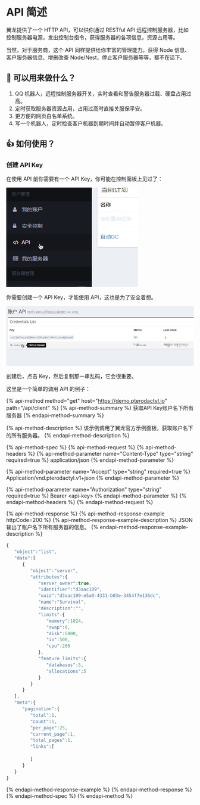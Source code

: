 # API 简述

翼龙提供了一个 HTTP API，可以供你通过 RESTful API 远程控制服务器，比如控制服务器电源，发出控制台指令，获得服务器的各项信息，资源占用等。

当然，对于服务商，这个 API 同样提供给你丰富的管理能力。获得 Node 信息、客户服务器信息、增删改查 Node/Nest，停止客户服务器等等，都不在话下。

## 🤔 可以用来做什么？

1. QQ 机器人，远程控制服务器开关，实时查看和警告服务器过载、硬盘占用过高。
2. 定时获取服务器资源占用，占用过高时直接关服保平安。
3. 更方便的网页白名单系统。
4. 写一个机器人，定时检查客户机器到期时间并自动暂停客户机器。

## 👍 如何使用？

### 创建 API Key

在使用 API 前你需要有一个 API Key，你可能在控制面板上见过了：

![API &#x6807;&#x7B7E;&#x9875;](../.gitbook/assets/image%20%2815%29.png)

你需要创建一个 API Key，才能使用 API，这也是为了安全着想。

![](../.gitbook/assets/image%20%2812%29.png)

创建后，点击 Key，然后复制那一串乱码，它会很重要。

这里是一个简单的调用 API 的例子：

{% api-method method="get" host="https://demo.pterodactyl.io" path="/api/client" %}
{% api-method-summary %}
获取API Key账户名下所有服务器
{% endapi-method-summary %}

{% api-method-description %}
该示例调用了翼龙官方示例面板，获取账户名下的所有服务器。
{% endapi-method-description %}

{% api-method-spec %}
{% api-method-request %}
{% api-method-headers %}
{% api-method-parameter name="Content-Type" type="string" required=true %}
application/json
{% endapi-method-parameter %}

{% api-method-parameter name="Accept" type="string" required=true %}
Application/vnd.pterodactyl.v1+json
{% endapi-method-parameter %}

{% api-method-parameter name="Authorization" type="string" required=true %}
Bearer &lt;api-key&gt;
{% endapi-method-parameter %}
{% endapi-method-headers %}
{% endapi-method-request %}

{% api-method-response %}
{% api-method-response-example httpCode=200 %}
{% api-method-response-example-description %}
JSON 输出了账户名下所有服务器的信息。
{% endapi-method-response-example-description %}

```javascript
{
   "object":"list",
   "data":[
      {
         "object":"server",
         "attributes":{
            "server_owner":true,
            "identifier":"d3aac109",
            "uuid":"d3aac109-e5a0-4331-b03e-3454f7e136dc",
            "name":"Survival",
            "description":"",
            "limits":{
               "memory":1024,
               "swap":0,
               "disk":5000,
               "io":500,
               "cpu":200
            },
            "feature_limits":{
               "databases":5,
               "allocations":5
            }
         }
      }
   ],
   "meta":{
      "pagination":{
         "total":1,
         "count":1,
         "per_page":25,
         "current_page":1,
         "total_pages":1,
         "links":[

         ]
      }
   }
}
```
{% endapi-method-response-example %}
{% endapi-method-response %}
{% endapi-method-spec %}
{% endapi-method %}

